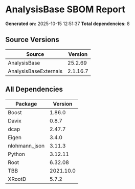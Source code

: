 # AnalysisBase SBOM Report

**Generated on:** 2025-10-15 12:51:37
**Total dependencies:** 8

## Source Versions

| Source | Version |
|--------|---------|
| AnalysisBase | 25.2.69 |
| AnalysisBaseExternals | 2.1.16.7 |

## All Dependencies

| Package | Version |
|---------|---------|
| Boost | 1.86.0 |
| Davix | 0.8.7 |
| dcap | 2.47.7 |
| Eigen | 3.4.0 |
| nlohmann_json | 3.11.3 |
| Python | 3.12.11 |
| Root | 6.32.08 |
| TBB | 2021.10.0 |
| XRootD | 5.7.2 |
